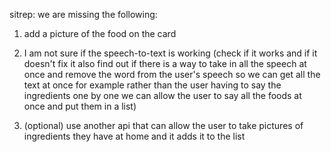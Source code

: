sitrep:
we are missing the following:

1. add a picture of the food on the card
2. I am not sure if the speech-to-text is working (check if it works and if it doesn't fix it also find out if there is a way to take in all the speech at once and remove the word from the user's speech so we can get all the text at once for example rather than the user having to say the ingredients one by one we can allow the user to say all the foods at once and put them in a list)
  
3. (optional) use another api that can allow the user to take pictures of ingredients they have at home and it adds it to the list


